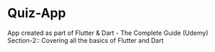 # Quiz-App
App created as part of Flutter &amp; Dart - The Complete Guide (Udemy)
Section-2:: Covering all the basics of Flutter and Dart
